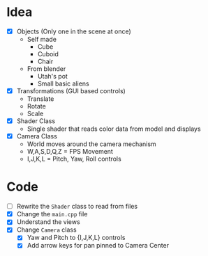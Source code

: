 # Idea
- [x] Objects (Only one in the scene at once)
	- Self made
		- Cube
		- Cuboid
		- Chair
	- From blender
		- Utah's pot
		- Small basic aliens
- [x] Transformations (GUI based controls)
	- Translate
	- Rotate
	- Scale
- [x] Shader Class
	- Single shader that reads color data from model and displays
- [x] Camera Class
	- World moves around the camera mechanism
	- W,A,S,D,Q,Z = FPS Movement
	- I,J,K,L = Pitch, Yaw, Roll controls

# Code
- [ ] Rewrite the `Shader` class to read from files
- [x] Change the `main.cpp` file
- [x] Understand the views
- [x] Change `Camera` class 
	- [x] Yaw and Pitch to {I,J,K,L} controls
	- [x] Add arrow keys for pan pinned to Camera Center